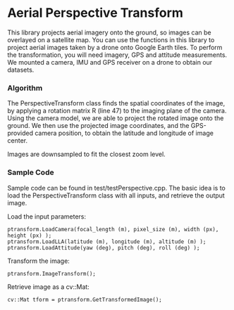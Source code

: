 # Aerial Perspective Transform

This library projects aerial imagery onto the ground, so images can be overlayed on a satellite map. You can use the functions in this library to project aerial images taken by a drone onto Google Earth tiles. To perform the transformation, you will need imagery, GPS and attitude measurements. We mounted a camera, IMU and GPS receiver on a drone to obtain our datasets.

### Algorithm

The PerspectiveTransform class finds the spatial coordinates of the image, by applying a rotation matrix R (line 47) to the imaging plane of the camera. Using the camera model, we are able to project the rotated image onto the ground. We then use the projected image coordinates, and the GPS-provided camera position, to obtain the latitude and longitude of image center.

Images are downsampled to fit the closest zoom level.


### Sample Code

Sample code can be found in test/testPerspective.cpp. The basic idea is to load the PerspectiveTransform class with all inputs, and retrieve the output image.


Load the input parameters:

    ptransform.LoadCamera(focal_length (m), pixel_size (m), width (px), height (px) );
    ptransform.LoadLLA(latitude (m), longitude (m), altitude (m) );
    ptransform.LoadAttitude(yaw (deg), pitch (deg), roll (deg) );

Transform the image:

    ptransform.ImageTransform();

Retrieve image as a cv::Mat:

   	cv::Mat tform = ptransform.GetTransformedImage();
